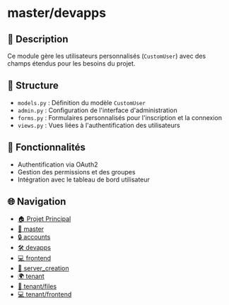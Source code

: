 # master/devapps

## 📝 Description

Ce module gère les utilisateurs personnalisés (`CustomUser`) avec des champs étendus pour les besoins du projet.

## 📁 Structure

- `models.py` : Définition du modèle `CustomUser`
- `admin.py` : Configuration de l'interface d'administration
- `forms.py` : Formulaires personnalisés pour l'inscription et la connexion
- `views.py` : Vues liées à l'authentification des utilisateurs

## 🔐 Fonctionnalités

- Authentification via OAuth2
- Gestion des permissions et des groupes
- Intégration avec le tableau de bord utilisateur


## 🌐 Navigation

- [🏠 Projet Principal](../../)
- [📁 master](../../master#readme)
- [🔒 accounts](../../master/accounts#readme)
- [🛠️ devapps](../../master/devapps/)
- [💻 frontend](../../master/frontend/)
- [🚀 server_creation](../../master/server_creation/)
- [🌍 tenant](../../tenant/)
- [📁 tenant/files](../../tenant/files/)
- [💻 tenant/frontend](../../tenant/frontend/)
